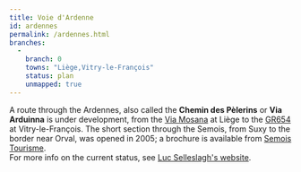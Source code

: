 ```yaml
---
title: Voie d'Ardenne
id: ardennes
permalink: /ardennes.html
branches:
  -
    branch: 0
    towns: "Liège,Vitry-le-François"
    status: plan
    unmapped: true
---
```


A route through the Ardennes, also called the **Chemin des Pèlerins** or **Via Arduinna** is under development, from the [Via Mosana][0] at Liège to the [GR654][1] at Vitry-le-François. The short section through the Semois, from Suxy to the border near Orval, was opened in 2005; a brochure is available from [Semois Tourisme][2].  
For more info on the current status, see [Luc Selleslagh's website][3].

[0]: mosana.html
[1]: reims.html
[2]: http://www.semois-tourisme.be/
[3]: http://users.telenet.be/trekkings/viaarduinna.htm